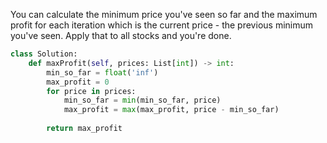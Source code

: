 You can calculate the minimum price you've seen so far and the maximum profit for each iteration which is the current price - the previous minimum you've seen. Apply that to all stocks and you're done. 
```python
class Solution:
    def maxProfit(self, prices: List[int]) -> int:
        min_so_far = float('inf')
        max_profit = 0
        for price in prices:
            min_so_far = min(min_so_far, price)
            max_profit = max(max_profit, price - min_so_far)
        
        return max_profit
```